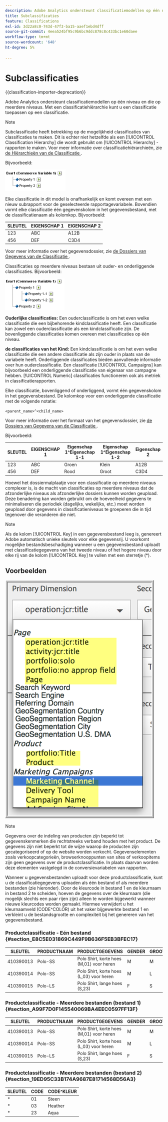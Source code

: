 ```yaml
---
description: Adobe Analytics ondersteunt classificatiemodellen op één niveau en die op meerdere niveaus. Met een classificatiehiërarchie kunt u een classificatie toepassen op een classificatie.
title: Subclassificaties
feature: Classifications
exl-id: 3d22a8c0-743d-47f3-ba15-aaef1ebd4dff
source-git-commit: 4eea524bf95c9b6bc9ddc878c8c433bc1e60daee
workflow-type: tm+mt
source-wordcount: '648'
ht-degree: 5%

---
```


# Subclassificaties

{{classification-importer-deprecation}}

Adobe Analytics ondersteunt classificatiemodellen op één niveau en die op meerdere niveaus. Met een classificatiehiërarchie kunt u een classificatie toepassen op een classificatie.

>[!NOTE]
>
>Subclassificatie heeft betrekking op de mogelijkheid classificaties van classificaties te maken. Dit is echter niet hetzelfde als een [!UICONTROL Classification Hierarchy] die wordt gebruikt om [!UICONTROL Hierarchy] -rapporten te maken. Voor meer informatie over classificatiehiërarchieën, zie [ de Hiërarchieën van de Classificatie ](/help/admin/admin/c-manage-report-suites/c-edit-report-suites/conversion-var-admin/classification-hierarchies.md).

Bijvoorbeeld:

![](../assets/single-level-popup-C.png)

Elke classificatie in dit model is onafhankelijk en komt overeen met een nieuw subrapport voor de geselecteerde rapportagevariabele. Bovendien vormt elke classificatie één gegevenskolom in het gegevensbestand, met de classificatienaam als kolomkop. Bijvoorbeeld:

| SLEUTEL | EIGENSCHAP 1 | EIGENSCHAP 2 |
|---|---|---|
| 123 | ABC | A12B |
| 456 | DEF | C3D4 |

Voor meer informatie over het gegevensdossier, zie [ de Dossiers van Gegevens van de Classificatie ](/help/components/classifications/importer/c-saint-data-files.md).

Classificaties op meerdere niveaus bestaan uit ouder- en onderliggende classificaties. Bijvoorbeeld:

![](../assets/Multi-Level-Class-popup.png)

**Ouderlijke classificaties:** Een ouderclassificatie is om het even welke classificatie die een bijbehorende kindclassificatie heeft. Een classificatie kan zowel een ouderclassificatie als een kindclassificatie zijn. De bovenliggende classificaties komen overeen met classificaties op één niveau.

**de classificaties van het Kind:** Een kindclassificatie is om het even welke classificatie die een andere classificatie als zijn ouder in plaats van de variabele heeft. Onderliggende classificaties bieden aanvullende informatie over hun ouderclassificatie. Een classificatie [!UICONTROL Campaigns] kan bijvoorbeeld een onderliggende classificatie van eigenaar van campagne hebben. [!UICONTROL Numeric] classificaties functioneren ook als metriek in classificatierapporten.

Elke classificatie, bovenliggend of onderliggend, vormt één gegevenskolom in het gegevensbestand. De kolomkop voor een onderliggende classificatie met de volgende notatie:

`<parent_name>^<child_name>`

Voor meer informatie over het formaat van het gegevensdossier, zie [ de Dossiers van Gegevens van de Classificatie ](/help/components/classifications/importer/c-saint-data-files.md).

Bijvoorbeeld:

| SLEUTEL | EIGENSCHAP 1 | Eigenschap 1^Eigenschap 1-1 | Eigenschap 1^Eigenschap 1-2 | Eigenschap 2 |
|---|---|---|---|---|
| 123 | ABC | Groen | Klein | A12B |
| 456 | DEF | Rood | Groot | C3D4 |

Hoewel het dossiermalplaatje voor een classificatie op meerdere niveaus complexer is, is de macht van classificaties op meerdere niveaus dat de afzonderlijke niveaus als afzonderlijke dossiers kunnen worden geupload. Deze benadering kan worden gebruikt om de hoeveelheid gegevens te minimaliseren die periodiek (dagelijks, wekelijks, etc.) moet worden geupload door gegevens in classificatieniveaus te groeperen die in tijd tegenover die veranderen die niet.

>[!NOTE]
>
>Als de kolom [!UICONTROL Key] in een gegevensbestand leeg is, genereert Adobe automatisch unieke sleutels voor elke gegevensrij. U voorkomt mogelijke bestandsbeschadiging wanneer u een gegevensbestand uploadt met classificatiegegevens van het tweede niveau of het hogere niveau door elke rij van de kolom [!UICONTROL Key] te vullen met een sterretje (*).

## Voorbeelden

![](/help/admin/admin/c-manage-report-suites/c-edit-report-suites/realtime/assets/classifications.png)

>[!NOTE]
>
>Gegevens over de indeling van producten zijn beperkt tot gegevenskenmerken die rechtstreeks verband houden met het product. De gegevens zijn niet beperkt tot de wijze waarop de producten zijn gecategoriseerd of op de website worden verkocht. Gegevenselementen zoals verkoopcategorieën, browserknooppunten van sites of verkoopitems zijn geen gegevens over de productclassificatie. In plaats daarvan worden deze elementen vastgelegd in de conversievariabelen van rapporten.

Wanneer u gegevensbestanden uploadt voor deze productclassificatie, kunt u de classificatiegegevens uploaden als één bestand of als meerdere bestanden (zie hieronder). Door de kleurcode in bestand 1 en de kleurnaam in bestand 2 te scheiden, hoeven de gegevens over de kleurnaam (die mogelijk slechts een paar rijen zijn) alleen te worden bijgewerkt wanneer nieuwe kleurcodes worden gemaakt. Hiermee verwijdert u het kleurnaamveld (CODE^COLOR) uit het vaker bijgewerkte bestand 1 en verkleint u de bestandsgrootte en complexiteit bij het genereren van het gegevensbestand.

### Productclassificatie - Eén bestand {#section_E8C5E031869C449F9B636F5EB3BFEC17}

| SLEUTEL | PRODUCTNAAM | PRODUCTGEGEVENS | GENDER | GROOTTE | CODE | CODE^KLEUR |
|---|---|---|---|---|---|---|
| 410390013 | Polo-SS | Polo Shirt, korte hoes (M,01) voor heren | M | M | 01 | Steen |
| 410390014 | Polo-SS | Polo Shirt, korte hoes (L,03) voor heren | M | L | 03 | Heather |
| 410390015 | Polo-LS | Polo Shirt, lange hoes (S,23) | F | S | 23 | Aqua |

### Productclassificatie - Meerdere bestanden (bestand 1) {#section_A99F7D0F145540069BA4EEC0597FF13F}

| SLEUTEL | PRODUCTNAAM | PRODUCTGEGEVENS | GENDER | GROOTTE | CODE |
|---|---|---|---|---|---|
| 410390013 | Polo-SS | Polo Shirt, korte hoes (M,01) voor heren | M | M | 01 |
| 410390014 | Polo-SS | Polo Shirt, korte hoes (L,03) voor heren | M | L | 03 |
| 410390015 | Polo-LS | Polo Shirt, lange hoes (S,23) | F | S | 23 |

### Productclassificatie - Meerdere bestanden (bestand 2) {#section_19ED95C33B174A9687E81714568D56A3}

| SLEUTEL | CODE | CODE^KLEUR |
|---|---|---|
| &#42; | 01 | Steen |
| &#42; | 03 | Heather |
| &#42; | 23 | Aqua |
